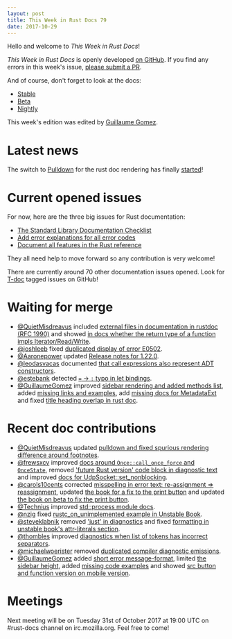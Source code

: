 ```yaml
---
layout: post
title: This Week in Rust Docs 79
date: 2017-10-29
---
```


Hello and welcome to *This Week in Rust Docs*!

*This Week in Rust Docs* is openly developed [on GitHub](https://github.com/GuillaumeGomez/this-week-in-rust-docs).
If you find any errors in this week's issue, [please submit a PR](https://github.com/GuillaumeGomez/this-week-in-rust-docs/pulls).

And of course, don't forget to look at the docs:

* [Stable](https://doc.rust-lang.org/)
* [Beta](https://doc.rust-lang.org/beta/)
* [Nightly](https://doc.rust-lang.org/nightly/)

This week's edition was edited by [Guillaume Gomez](https://github.com/GuillaumeGomez).

# Latest news

The switch to [Pulldown](https://github.com/google/pulldown-cmark) for the rust doc rendering has finally [started](https://github.com/rust-lang/rust/pull/41991)!

# Current opened issues

For now, here are the three big issues for Rust documentation:

* [The Standard Library Documentation Checklist](https://github.com/rust-lang/rust/issues/29329)
* [Add error explanations for all error codes](https://github.com/rust-lang/rust/issues/32777)
* [Document all features in the Rust reference](https://github.com/rust-lang-nursery/reference/issues/9)

They all need help to move forward so any contribution is very welcome!

There are currently around 70 other documentation issues opened. Look for [T-doc](https://github.com/rust-lang/rust/labels/T-doc) tagged issues on GitHub!

# Waiting for merge

* [@QuietMisdreavus](https://github.com/QuietMisdreavus) included [external files in documentation in rustdoc (RFC 1990)](https://github.com/rust-lang/rust/pull/44781) and showed [in docs whether the return type of a function impls Iterator/Read/Write](https://github.com/rust-lang/rust/pull/45039).
* [@joshleeb](https://github.com/joshleeb) fixed [duplicated display of error E0502](https://github.com/rust-lang/rust/pull/45603).
* [@Aaronepower](https://github.com/Aaronepower) updated [Release notes for 1.22.0](https://github.com/rust-lang/rust/pull/45454).
* [@leodasvacas](https://github.com/leodasvacas) documented [that call expressions also represent ADT constructors](https://github.com/rust-lang/rust/pull/45579).
* [@estebank](https://github.com/estebank) detected [`=` -> `:` typo in let bindings](https://github.com/rust-lang/rust/pull/45452).
* [@GuillaumeGomez](https://github.com/GuillaumeGomez) improved [sidebar rendering and added methods list](https://github.com/rust-lang/rust/pull/45187), added [missing links and examples](https://github.com/rust-lang/rust/pull/45582), add [missing docs for MetadataExt](https://github.com/rust-lang/rust/pull/45470) and fixed [title heading overlap in rust doc](https://github.com/rust-lang/rust/pull/45450).

# Recent doc contributions

* [@QuietMisdreavus](https://github.com/QuietMisdreavus) updated [pulldown and fixed spurious rendering difference around footnotes](https://github.com/rust-lang/rust/pull/45421).
* [@frewsxcv](https://github.com/frewsxcv) improved [docs around `Once::call_once_force` and `OnceState`](https://github.com/rust-lang/rust/pull/45429), removed ['future Rust version' code block in diagnostic text](https://github.com/rust-lang/rust/pull/45585) and improved [docs for UdpSocket::set_nonblocking](https://github.com/rust-lang/rust/pull/45449).
* [@carols10cents](https://github.com/carols10cents) corrected [misspelling in error text: re-assignment => reassignment](https://github.com/rust-lang/rust/pull/45398), updated [the book for a fix to the print button](https://github.com/rust-lang/rust/pull/45554) and updated [the book on beta to fix the print button](https://github.com/rust-lang/rust/pull/45555).
* [@Technius](https://github.com/Technius) improved [std::process module docs](https://github.com/rust-lang/rust/pull/45295).
* [@nzig](https://github.com/nzig) fixed [rustc_on_unimplemented example in Unstable Book](https://github.com/rust-lang/rust/pull/45574).
* [@steveklabnik](https://github.com/steveklabnik) removed ['just' in diagnostics](https://github.com/rust-lang/rust/pull/45549) and fixed [formatting in unstable book's attr-literals section](https://github.com/rust-lang/rust/pull/45531).
* [@thombles](https://github.com/thombles) improved [diagnostics when list of tokens has incorrect separators](https://github.com/rust-lang/rust/pull/45503).
* [@michaelwoerister](https://github.com/michaelwoerister) removed [duplicated compiler diagnostic emissions](https://github.com/rust-lang/rust/pull/45519).
* [@GuillaumeGomez](https://github.com/GuillaumeGomez) added [short error message-format](https://github.com/rust-lang/rust/pull/44636), limited [the sidebar height](https://github.com/rust-lang/rust/pull/45212), added [missing code examples](https://github.com/rust-lang/rust/pull/45361) and showed [src button and function version on mobile version](https://github.com/rust-lang/rust/pull/45502).

# Meetings

Next meeting will be on Tuesday 31st of October 2017 at 19:00 UTC on #rust-docs channel on irc.mozilla.org. Feel free to come!
